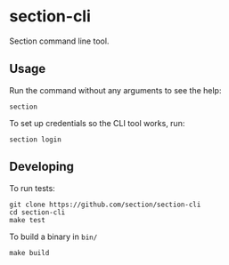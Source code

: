 # section-cli

Section command line tool.

## Usage

Run the command without any arguments to see the help:

```
section
```

To set up credentials so the CLI tool works, run:

```
section login
```

## Developing

To run tests:

```
git clone https://github.com/section/section-cli
cd section-cli
make test
```

To build a binary in `bin/`

```
make build
```
